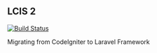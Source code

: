 ## LCIS 2
[![Build Status](https://travis-ci.org/Jheysoon/lcis-2.svg?branch=master)](https://travis-ci.org/Jheysoon/lcis-2)

Migrating from CodeIgniter to Laravel Framework
